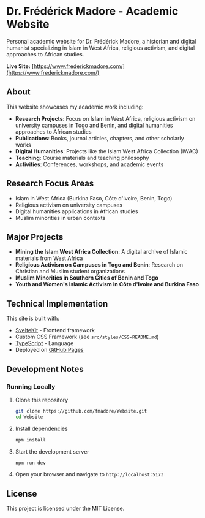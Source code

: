 # Dr. Frédérick Madore - Academic Website

Personal academic website for Dr. Frédérick Madore, a historian and digital humanist specializing in Islam in West Africa, religious activism, and digital approaches to African studies.

**Live Site:** [https://www.frederickmadore.com/](https://www.frederickmadore.com/)

## About

This website showcases my academic work including:

- **Research Projects**: Focus on Islam in West Africa, religious activism on university campuses in Togo and Benin, and digital humanities approaches to African studies
- **Publications**: Books, journal articles, chapters, and other scholarly works
- **Digital Humanities**: Projects like the Islam West Africa Collection (IWAC)
- **Teaching**: Course materials and teaching philosophy
- **Activities**: Conferences, workshops, and academic events

## Research Focus Areas

- Islam in West Africa (Burkina Faso, Côte d'Ivoire, Benin, Togo)
- Religious activism on university campuses
- Digital humanities applications in African studies
- Muslim minorities in urban contexts

## Major Projects

- **Mining the Islam West Africa Collection**: A digital archive of Islamic materials from West Africa
- **Religious Activism on Campuses in Togo and Benin**: Research on Christian and Muslim student organizations
- **Muslim Minorities in Southern Cities of Benin and Togo**
- **Youth and Women's Islamic Activism in Côte d'Ivoire and Burkina Faso**

## Technical Implementation

This site is built with:

- [SvelteKit](https://kit.svelte.dev/) - Frontend framework
- Custom CSS Framework (see `src/styles/CSS-README.md`)
- [TypeScript](https://www.typescriptlang.org/) - Language
- Deployed on [GitHub Pages](https://pages.github.com/)

## Development Notes

### Running Locally

1. Clone this repository
   ```bash
   git clone https://github.com/fmadore/Website.git
   cd Website
   ```
2. Install dependencies
   ```bash
   npm install
   ```
3. Start the development server
   ```bash
   npm run dev
   ```
4. Open your browser and navigate to `http://localhost:5173`

## License

This project is licensed under the MIT License.
